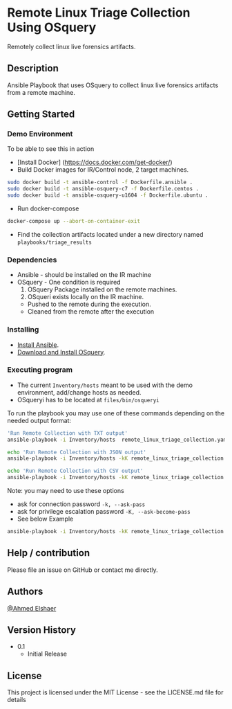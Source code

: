 # Remote Linux Triage Collection Using OSquery

Remotely collect linux live forensics artifacts.

## Description

Ansible Playbook that uses OSquery to collect linux live forensics artifacts from a remote machine.

## Getting Started
### Demo Environment

To be able to see this in action

* [Install Docker] (https://docs.docker.com/get-docker/)
* Build Docker images for IR/Control node, 2 target machines.
```bash
sudo docker build -t ansible-control -f Dockerfile.ansible .
sudo docker build -t ansible-osquery-c7 -f Dockerfile.centos .
sudo docker build -t ansible-osquery-u1604 -f Dockerfile.ubuntu .
```
* Run docker-compose 
```bash
docker-compose up --abort-on-container-exit
```

* Find the collection artifacts located under a new directory named `playbooks/triage_results`
### Dependencies

* Ansible - should be installed on the IR machine
* OSquery - One condition is required
  1. OSquery Package installed on the remote machines.
  2. OSqueri exists locally on the IR machine.
    * Pushed to the remote during the execution.
    * Cleaned from the remote after the execution

### Installing

* [Install Ansible](https://docs.ansible.com/ansible/latest/installation_guide/intro_installation.html).
* [Download and Install OSquery](https://osquery.io/downloads/official/5.3.0).

### Executing program

* The current `Inventory/hosts` meant to be used with the demo environment, add/change hosts as needed.
* OSqueryi has to be located at `files/bin/osqueryi`

To run the playbook you may use one of these commands depending on the needed output format:
```bash
'Run Remote Collection with TXT output'
ansible-playbook -i Inventory/hosts  remote_linux_triage_collection.yaml
```

```bash
echo 'Run Remote Collection with JSON output'
ansible-playbook -i Inventory/hosts -kK remote_linux_triage_collection.yaml --extra-vars '{"json_logs": true}'
```

```bash
echo 'Run Remote Collection with CSV output'
ansible-playbook -i Inventory/hosts -kK remote_linux_triage_collection.yaml --extra-vars '{"csv_logs": true}'
```

Note: you may need to use these options
- ask for connection password `-k, --ask-pass` 
- ask for privilege escalation password `-K, --ask-become-pass`
- See below Example

```bash
ansible-playbook -i Inventory/hosts -kK remote_linux_triage_collection.yaml
```

## Help / contribution

Please file an issue on GitHub or contact me directly.

## Authors

[@Ahmed Elshaer](https://www.linkedin.com/in/anelshaer)

## Version History

* 0.1
    * Initial Release

## License

This project is licensed under the MIT License - see the LICENSE.md file for details

